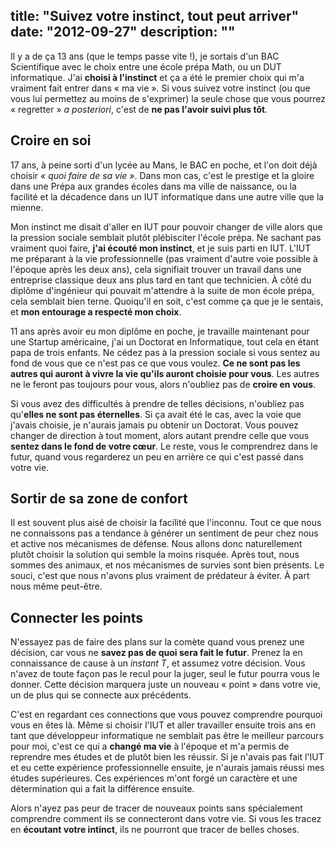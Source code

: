 title: "Suivez votre instinct, tout peut arriver"
date: "2012-09-27"
description: ""
---

Il y a de ça 13 ans (que le temps passe vite !), je sortais d'un BAC Scientifique avec le choix entre une école prépa Math, ou un DUT informatique. J'ai __choisi à l'instinct__ et ça a été le premier choix qui m'a vraiment fait entrer dans « ma vie ». Si vous suivez votre instinct (ou que vous lui permettez au moins de s'exprimer) la seule chose que vous pourrez « regretter » _a posteriori_, c'est de __ne pas l'avoir suivi plus tôt__.

## Croire en soi

17 ans, à peine sorti d'un lycée au Mans, le BAC en poche, et l'on doit déjà choisir _« quoi faire de sa vie »_. Dans mon cas, c'est le prestige et la gloire dans une Prépa aux grandes écoles dans ma ville de naissance, ou la facilité et la décadence dans un IUT informatique dans une autre ville que la mienne.

Mon instinct me disait d'aller en IUT pour pouvoir changer de ville alors que la pression sociale semblait plutôt plébisciter l'école prépa. Ne sachant pas vraiment quoi faire, __j'ai écouté mon instinct__, et je suis parti en IUT. L'IUT me préparant à la vie professionnelle (pas vraiment d'autre voie possible à l'époque après les deux ans), cela signifiait trouver un travail dans une entreprise classique deux ans plus tard en tant que technicien. À côté du diplôme d'ingénieur qui pouvait m'attendre à la suite de mon école prépa, cela semblait bien terne. Quoiqu'il en soit, c'est comme ça que je le sentais, et __mon entourage a respecté mon choix__.

11 ans après avoir eu mon diplôme en poche, je travaille maintenant pour une Startup américaine, j'ai un Doctorat en Informatique, tout cela en étant papa de trois enfants. Ne cédez pas à la pression sociale si vous sentez au fond de vous que ce n'est pas ce que vous voulez. __Ce ne sont pas les autres qui auront à vivre la vie qu'ils auront choisie pour vous__. Les autres ne le feront pas toujours pour vous, alors n'oubliez pas de __croire en vous__.

Si vous avez des difficultés à prendre de telles décisions, n'oubliez pas qu'__elles ne sont pas éternelles__. Si ça avait été le cas, avec la voie que j'avais choisie, je n'aurais jamais pu obtenir un Doctorat. Vous pouvez changer de direction à tout moment, alors autant prendre celle que vous __sentez dans le fond de votre cœur__. Le reste, vous le comprendrez dans le futur, quand vous regarderez un peu en arrière ce qui c'est passé dans votre vie.

## Sortir de sa zone de confort

Il est souvent plus aisé de choisir la facilité que l'inconnu. Tout ce que nous ne connaissons pas a tendance à générer un sentiment de peur chez nous et active nos mécanismes de défense. Nous allons donc naturellement plutôt choisir la solution qui semble la moins risquée. Après tout, nous sommes des animaux, et nos mécanismes de survies sont bien présents. Le souci, c'est que nous n'avons plus vraiment de prédateur à éviter. À part nous même peut-être.


## Connecter les points

N'essayez pas de faire des plans sur la comète quand vous prenez une décision, car vous ne __savez pas de quoi sera fait le futur__. Prenez la en connaissance de cause à un _instant T_, et assumez votre décision. Vous n'avez de toute façon pas le recul pour la juger, seul le futur pourra vous le donner. Cette décision marquera juste un nouveau « point » dans votre vie, un de plus qui se connecte aux précédents.

C'est en regardant ces connections que vous pouvez comprendre pourquoi vous en êtes là. Même si choisir l'IUT et aller travailler ensuite trois ans en tant que développeur informatique ne semblait pas être le meilleur parcours pour moi, c'est ce qui a __changé ma vie__ à l'époque et m'a permis de reprendre mes études et de plutôt bien les réussir. Si je n'avais pas fait l'IUT et eu cette expérience professionnelle ensuite, je n'aurais jamais réussi mes études supérieures. Ces expériences m'ont forgé un caractère et une détermination qui a fait la différence ensuite. 

Alors n'ayez pas peur de tracer de nouveaux points sans spécialement comprendre comment ils se connecteront dans votre vie. Si vous les tracez en __écoutant votre intinct__, ils ne pourront que tracer de belles choses.
